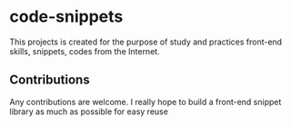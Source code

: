 # code-snippets
This projects is created for the purpose of study and practices front-end skills, snippets, codes from the Internet. 

## Contributions
Any contributions are welcome. I really hope to build a front-end snippet library as much as possible for easy reuse
